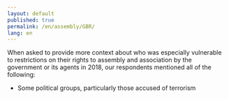 ```yaml
---
layout: default
published: true
permalink: /en/assembly/GBR/
lang: en
---
```


When asked to provide more context about who was especially vulnerable to restrictions on their rights to assembly and association by the government or its agents in 2018, our respondents mentioned all of the following:
-	Some political groups, particularly those accused of terrorism

